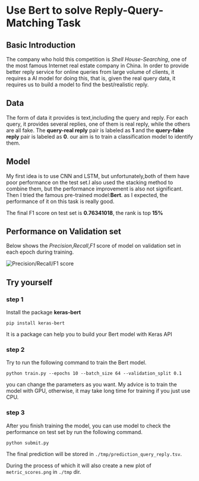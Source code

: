 # Use Bert to solve Reply-Query-Matching Task

## Basic Introduction
The company who hold this competition is *Shell House-Searching*, one of the most famous Internet real estate company in China. In order to provide better reply service for online queries from large volume of clients, it requires a AI model for doing this, that is, given the real query data, it requires us to build a model to find the best/realistic reply.

## Data
The form of data it provides is text,including the query and reply. For each query, it provides several replies, one of them is real reply, while the others are all fake. The **query-real reply** pair is labeled as **1** and the **query-fake reply** pair is labeled as **0**. our aim is to train a classification model to identify them.

## Model
My first idea is to use CNN and LSTM, but unfortunately,both of them have poor performance on the test set.I also used the stacking method to combine them, but the performance improvement is also not significant. Then I tried the famous pre-trained model:**Bert**. as I expected, the performance of it on this task is really good.

The final F1 score on test set is **0.76341018**, the rank is top **15%**

## Performance on Validation set
Below shows the *Precision*,*Recall*,*F1* score of model on validation set in each epoch during training.

![Precision/Recall/F1 score](https://github.com/frankhjh/Reply-Query-Matching/blob/main/tmp/metric_scores.png  'Model Performance on Validation set')

## Try yourself

### step 1
Install the package **keras-bert**

`pip install keras-bert`

It is a package can help you to build your Bert model with Keras API

### step 2
Try to run the following command to train the Bert model.

`python train.py --epochs 10 --batch_size 64 --validation_split 0.1`

you can change the parameters as you want. My advice is to train the model with GPU, otherwise, it may take long time for training if you just use CPU.

### step 3
After you finish training the model, you can use model to check the performance on test set by run the following command.

`python submit.py`

The final prediction will be stored in 
`./tmp/prediction_query_reply.tsv`.

During the process of which it will also create a new plot of `metric_scores.png` in `./tmp` dir.



 